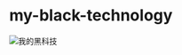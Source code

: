 # my-black-technology
![我的黑科技](https://user-images.githubusercontent.com/32761124/182997381-90961759-ed7a-4b61-8db5-09594ed2456a.png)
